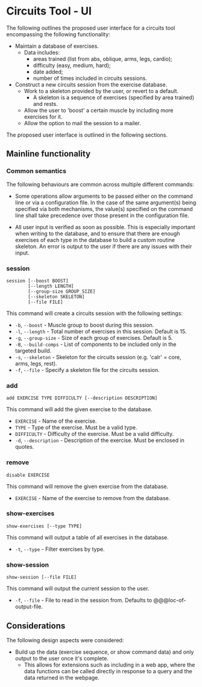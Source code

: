 # Circuits Tool - UI

The following outlines the proposed user interface for a circuits tool encompassing the following functionality:

- Maintain a database of exercises.
  - Data includes:
    - areas trained (list from abs, oblique, arms, legs, cardio);
    - difficulty (easy, medium, hard);
    - date added;
    - number of times included in circuits sessions.
- Construct a new circuits session from the exercise database.
  - Work to a skeleton provided by the user, or revert to a default.
    - A skeleton is a sequence of exercises (specified by area trained) and rests.
  - Allow the user to 'boost' a certain muscle by including more exercises for it.
  - Allow the option to mail the session to a mailer.

The proposed user interface is outlined in the following sections.

## Mainline functionality

### Common semantics

The following behaviours are common across multiple different commands:

- Some operations allow arguments to be passed either on the command line or via a configuration file.
  In the case of the same argument(s) being specified via both mechanisms, the value(s) specified on the command line shall take precedence over those present in the configuration file.

- All user input is verified as soon as possible. This is especially important when writing to the database,
  and to ensure that there are enough exercises of each type in the database to build a custom routine
  skeleton. An error is output to the user if there are any issues with their input.

### session

```text
session [--boost BOOST]
        [--length LENGTH]
        [--group-size GROUP_SIZE]
        [--skeleton SKELETON]
        [--file FILE]
```

This command will create a circuits session with the following settings:

- `-b`, `--boost` - Muscle group to boost during this session.
- `-l`, `--length` - Total number of exercises in this session. Default is 15.
- `-g`, `--group-size` - Size of each group of exercises. Default is 5.
- `-B`, `--build-comps` - List of components to be included only in the targeted build.
- `-s`, `--skeleton` - Skeleton for the circuits session (e.g. 'calr' = core, arms, legs, rest).
- `-f`, `--file` - Specify a skeleton file for the circuits session.

### add

```text
add EXERCISE TYPE DIFFICULTY [--description DESCRIPTION]
```

This command will add the given exercise to the database.

- `EXERCISE` - Name of the exercise.
- `TYPE` - Type of the exercise. Must be a valid type.
- `DIFFICULTY` - Difficulty of the exercise. Must be a valid difficulty.
- `-d`, `--description` - Description of the exercise. Must be enclosed in quotes.

### remove

```text
disable EXERCISE
```

This command will remove the given exercise from the database.

- `EXERCISE` - Name of the exercise to remove from the database.

### show-exercises

```text
show-exercises [--type TYPE]
```

This command will output a table of all exercises in the database.

- `-t`, `--type` - Filter exercises by type.

### show-session

```text
show-session [--file FILE]
```

This command will output the current session to the user.

- `-f`, `--file` - File to read in the session from. Defaults to @@@loc-of-output-file.

## Considerations

The following design aspects were considered:

- Build up the data (exercise sequence, or show command data) and only output to the
   user once it's complete.
  - This allows for extensions such as including in a web app, where the data functions
    can be called directly in response to a query and the data returned in the webpage.
